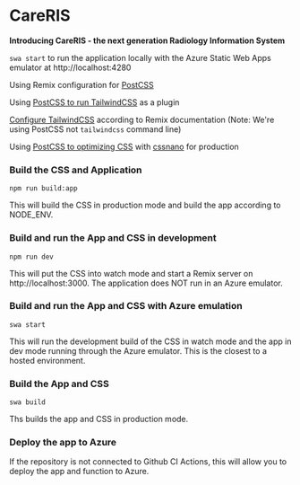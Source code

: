# CareRIS

**Introducing CareRIS - the next generation Radiology Information System**

`swa start` to run the application locally with the Azure Static Web Apps
emulator at http://localhost:4280

Using Remix configuration for
[PostCSS](https://remix.run/docs/en/v1/guides/styling#postcss)

Using
[PostCSS to run TailwindCSS](https://tailwindcss.com/docs/installation/using-postcss)
as a plugin

[Configure TailwindCSS](https://remix.run/docs/en/v1/guides/styling#tailwind-css)
according to Remix documentation (Note: We're using PostCSS not `tailwindcss`
command line)

Using
[PostCSS to optimizing CSS](https://tailwindcss.com/docs/optimizing-for-production)
with [cssnano](https://cssnano.co/) for production

### Build the CSS and Application

`npm run build:app`

This will build the CSS in production mode and build the app according to
NODE_ENV.

### Build and run the App and CSS in development

`npm run dev`

This will put the CSS into watch mode and start a Remix server on
http://localhost:3000. The application does NOT run in an Azure emulator.

### Build and run the App and CSS with Azure emulation

`swa start`

This will run the development build of the CSS in watch mode and the app in dev
mode running through the Azure emulator. This is the closest to a hosted
environment.

### Build the App and CSS

`swa build`

Ths builds the app and CSS in production mode.

### Deploy the app to Azure

If the repository is not connected to Github CI Actions, this will allow you to
deploy the app and function to Azure.
